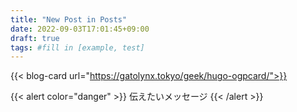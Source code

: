 ```yaml
---
title: "New Post in Posts"
date: 2022-09-03T17:01:45+09:00
draft: true
tags: #fill in [example, test]
---
```


{{< blog-card url="https://gatolynx.tokyo/geek/hugo-ogpcard/">}}

{{< alert color="danger" >}}
伝えたいメッセージ
{{< /alert >}}
